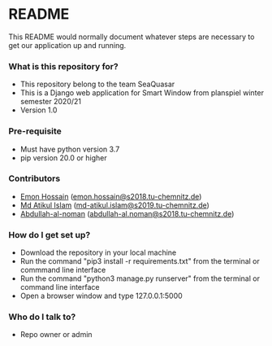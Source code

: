 # README #

This README would normally document whatever steps are necessary to get our application up and running.

### What is this repository for? ###
* This repository belong  to the team SeaQuasar
* This is a Django web application for Smart Window from planspiel winter semester 2020/21
* Version 1.0

### Pre-requisite ###

* Must have python version 3.7 
* pip version 20.0 or higher

### Contributors ###

* [Emon Hossain](https://gitlab.hrz.tu-chemnitz.de/emon--tu-chemnitz.de) (emon.hossain@s2018.tu-chemnitz.de)
* [Md Atikul Islam](https://gitlab.hrz.tu-chemnitz.de/mdis--tu-chemnitz.de)  (md-atikul.islam@s2019.tu-chemnitz.de)
* [Abdullah-al-noman](https://gitlab.hrz.tu-chemnitz.de/abno--tu-chemnitz.de) (abdullah-al.noman@s2018.tu-chemnitz.de)

### How do I get set up? ###

* Download the repository in your local machine 
* Run the command "pip3 install -r requirements.txt" from the terminal or commmand line interface
* Run the command "python3 manage.py runserver" from the terminal or command line interface
* Open a browser window and type 127.0.0.1:5000 

### Who do I talk to? ###

* Repo owner or admin
